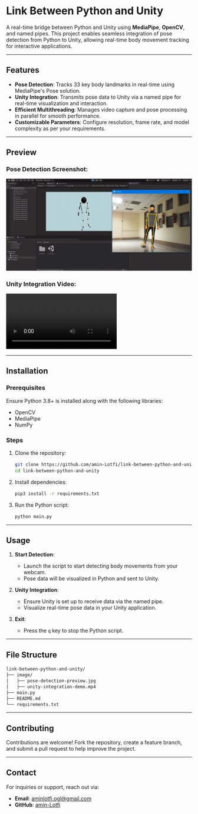 
# Link Between Python and Unity

A real-time bridge between Python and Unity using **MediaPipe**, **OpenCV**, and named pipes. This project enables seamless integration of pose detection from Python to Unity, allowing real-time body movement tracking for interactive applications.

---

## Features

- **Pose Detection**: Tracks 33 key body landmarks in real-time using MediaPipe's Pose solution.
- **Unity Integration**: Transmits pose data to Unity via a named pipe for real-time visualization and interaction.
- **Efficient Multithreading**: Manages video capture and pose processing in parallel for smooth performance.
- **Customizable Parameters**: Configure resolution, frame rate, and model complexity as per your requirements.

---

## Preview  

### Pose Detection Screenshot:  
![Pose Detection](image/Screenshot%20from%202024-12-27%2014-52-53.png)  

### Unity Integration Video:  
![Unity Integration](image/IMG_2910.mp4)  

---


## Installation

### Prerequisites
Ensure Python 3.8+ is installed along with the following libraries:

- OpenCV
- MediaPipe
- NumPy

### Steps

1. Clone the repository:
   ```bash
   git clone https://github.com/amin-Lotfi/link-between-python-and-unity.git
   cd link-between-python-and-unity
   ```

2. Install dependencies:
   ```bash
   pip3 install -r requirements.txt
   ```

3. Run the Python script:
   ```bash
   python main.py
   ```

---

## Usage

1. **Start Detection**:
   - Launch the script to start detecting body movements from your webcam.
   - Pose data will be visualized in Python and sent to Unity.

2. **Unity Integration**:
   - Ensure Unity is set up to receive data via the named pipe.
   - Visualize real-time pose data in your Unity application.

3. **Exit**:
   - Press the `q` key to stop the Python script.

---

## File Structure
```
link-between-python-and-unity/
├── image/
│   ├── pose-detection-preview.jpg
│   ├── unity-integration-demo.mp4
├── main.py
├── README.md
└── requirements.txt
```

---

## Contributing

Contributions are welcome! Fork the repository, create a feature branch, and submit a pull request to help improve the project.

---

## Contact

For inquiries or support, reach out via:

- **Email**: aminlotfi.ogl@gmail.com
- **GitHub**: [amin-Lotfi](https://github.com/amin-Lotfi)
